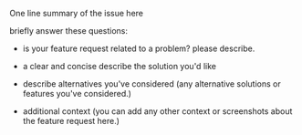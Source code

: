 One line summary of the issue here

briefly answer these questions:

* is your feature request related to a problem? please describe.

* a clear and concise describe the solution you'd like

* describe alternatives you've considered (any alternative solutions or features you've considered.)

* additional context (you can add any other context or screenshots about the feature request here.)
